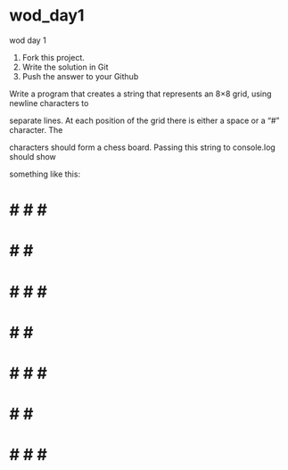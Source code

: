 # wod_day1
wod day 1

1) Fork this project.
2) Write the solution in Git
3) Push the answer to your Github

Write a program that creates a string that represents an 8×8 grid, using newline characters to

separate lines. At each position of the grid there is either a space or a “#” character. The

characters should form a chess board. Passing this string to console.log should show

something like this:

# # # # #

 # # # #

# # # # #

# # # #

# # # # #

# # # #

# # # # #
